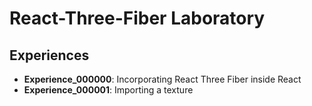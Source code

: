 # React-Three-Fiber Laboratory

## Experiences

* **Experience_000000**: Incorporating React Three Fiber inside React
* **Experience_000001**: Importing a texture
